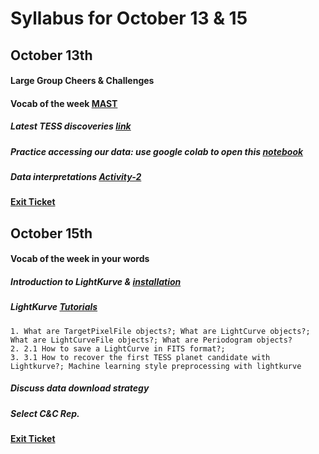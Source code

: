 # Syllabus for October 13 & 15


## October 13th
#### Large Group Cheers & Challenges 
#### Vocab of the week [MAST](https://archive.stsci.edu)
##### Latest TESS discoveries [link](https://www.nasa.gov/content/latest-tess-stories)
##### Practice accessing our data: use google colab to open this [notebook](https://github.com/deerow22/EscapeEarth/blob/main/notes/How_to_access_our_shared_data_folder.ipynb)
##### Data interpretations [Activity-2](https://github.com/deerow22/EscapeEarth/blob/main/interns/Activities/Instructions/Activity-2.md)
#### [Exit Ticket](https://docs.google.com/forms/d/e/1FAIpQLSfhexyVY226Fo7eyEtHve_MwAFkbjSh_eVrbftjhPyLBquDqQ/viewform?usp=sf_link)



## October 15th
#### Vocab of the week in your words 
##### Introduction to LightKurve & [installation](https://docs.lightkurve.org/quickstart.html)
##### LightKurve [Tutorials](https://docs.lightkurve.org/tutorials/index.html)
	1. What are TargetPixelFile objects?; What are LightCurve objects?; What are LightCurveFile objects?; What are Periodogram objects?
	2. 2.1 How to save a LightCurve in FITS format?;    
	3. 3.1 How to recover the first TESS planet candidate with Lightkurve?; Machine learning style preprocessing with lightkurve
##### Discuss data download strategy 
##### Select C&C Rep.
#### [Exit Ticket](https://docs.google.com/forms/d/e/1FAIpQLSfhexyVY226Fo7eyEtHve_MwAFkbjSh_eVrbftjhPyLBquDqQ/viewform?usp=sf_link)
